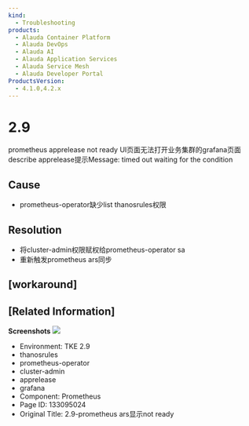 ```yaml
---
kind:
  - Troubleshooting
products:
  - Alauda Container Platform
  - Alauda DevOps
  - Alauda AI
  - Alauda Application Services
  - Alauda Service Mesh
  - Alauda Developer Portal
ProductsVersion:
  - 4.1.0,4.2.x
---
```

<!-- A type of document that involves encountering a fault, diagnosing it, performing root cause analysis, and providing solutions. -->

# 2.9

prometheus apprelease not ready UI页面无法打开业务集群的grafana页面 describe apprelease提示Message: timed out waiting for the condition

## Cause
- prometheus-operator缺少list thanosrules权限

## Resolution
- 将cluster-admin权限赋权给prometheus-operator sa
- 重新触发prometheus ars同步

## [workaround]

## [Related Information]
**Screenshots**
![](assets/2-9-prometheus-arsxian-shi-not-ready/%E4%BC%81%E4%B8%9A%E5%BE%AE%E4%BF%A1%E6%88%AA%E5%9B%BE_16686729004421.png)
- Environment: TKE 2.9
- thanosrules
- prometheus-operator
- cluster-admin
- apprelease
- grafana
- Component: Prometheus
- Page ID: 133095024
- Original Title: 2.9-prometheus ars显示not ready
